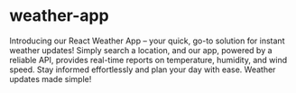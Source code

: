 # weather-app
 Introducing our React Weather App – your quick, go-to solution for instant weather updates! Simply search a location, and our app, powered by a reliable API, provides real-time reports on temperature, humidity, and wind speed. Stay informed effortlessly and plan your day with ease. Weather updates made simple!
